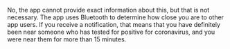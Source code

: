 No, the app cannot provide exact information about this, but that is not necessary. The app uses Bluetooth to determine how close you are to other app users. If you receive a notification, that means that you have definitely been near someone who has tested for positive for coronavirus, and you were near them for more than 15 minutes.
